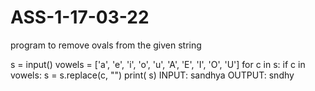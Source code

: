 # ASS-1-17-03-22
program to remove ovals from the given string

s = input()
vowels = ['a', 'e', 'i', 'o', 'u', 'A', 'E', 'I', 'O', 'U']
for c in s:
    if c in vowels:
        s = s.replace(c, "")
print( s)
INPUT:
sandhya
OUTPUT:
sndhy
